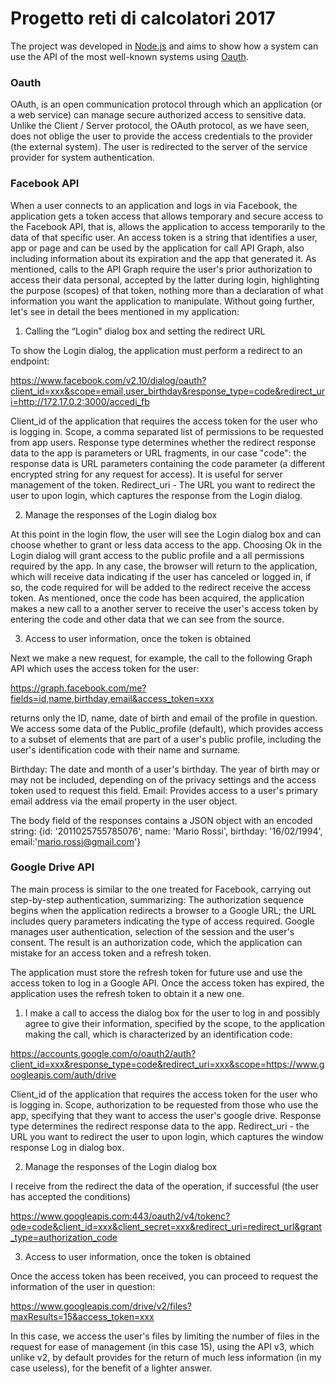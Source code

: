 # Progetto reti di calcolatori 2017

The project was developed in [Node.js](https://nodejs.org/it/) and aims to show how a system can use the API of the most well-known systems using [Oauth](https://en.wikipedia.org/wiki/OAuth).

### Oauth

OAuth, is an open communication protocol through which an application (or a web service) can manage secure authorized access to sensitive data. Unlike the Client / Server protocol, the OAuth protocol, as we have seen, does not oblige the user to provide the access credentials to the provider (the external system). The user is redirected to the server of the service provider for system authentication.

### Facebook API
                                                                                                                                                                   
When a user connects to an application and logs in via Facebook, the application gets a token
access that allows temporary and secure access to the Facebook API, that is, allows the application to access
temporarily to the data of that specific user.
An access token is a string that identifies a user, app or page and can be used by the application for
call API Graph, also including information about its expiration and the app that generated it.
As mentioned, calls to the API Graph require the user's prior authorization to access their data
personal, accepted by the latter during login, highlighting the purpose (scopes) of that token, nothing more than a
declaration of what information you want the application to manipulate.
Without going further, let's see in detail the bees mentioned in my application:

1) Calling the “Login” dialog box and setting the redirect URL
                                                                                                   
To show the Login dialog, the application must perform a redirect to an endpoint:

https://www.facebook.com/v2.10/dialog/oauth?client_id=xxx&scope=email,user_birthday&response_type=code&redirect_uri=http://172.17.0.2:3000/accedi_fb

Client_id of the application that requires the access token for the user who is logging in.
Scope, a comma separated list of permissions to be requested from app users.
Response type determines whether the redirect response data to the app is parameters or URL fragments, in our
case "code": the response data is URL parameters containing the code parameter (a different encrypted string for
any request for access). It is useful for server management of the token. Redirect_uri - The URL you want to redirect the user to upon login, which captures the response from the Login dialog.


2) Manage the responses of the Login dialog box

At this point in the login flow, the user will see the Login dialog box and can choose whether to grant or
less data access to the app. Choosing Ok in the Login dialog will grant access to the public profile and a
all permissions required by the app. In any case, the browser will return to the application, which will receive data indicating
if the user has canceled or logged in, if so, the code required for will be added to the redirect
receive the access token. As mentioned, once the code has been acquired, the application makes a new call to a
another server to receive the user's access token by entering the code and other data that we can see from the source.

3) Access to user information, once the token is obtained

Next we make a new request, for example, the call to the following Graph API which uses the access token
for the user:

https://graph.facebook.com/me?fields=id,name,birthday,email&access_token=xxx

returns only the ID, name, date of birth and email of the profile in question.
We access some data of the Public_profile (default), which provides access to a subset of elements that
are part of a user's public profile, including the user's identification code with their name and surname.

Birthday: The date and month of a user's birthday. The year of birth may or may not be included, depending on
of the privacy settings and the access token used to request this field.
Email: Provides access to a user's primary email address via the email property in the user object.

The body field of the responses contains a JSON object with an encoded string:
{id: '2011025755785076', name: 'Mario Rossi', birthday: '16/02/1994', email:'mario.rossi@gmail.com'}


### Google Drive API

The main process is similar to the one treated for Facebook, carrying out step-by-step authentication, summarizing:
The authorization sequence begins when the application redirects a browser to a Google URL; the URL includes
query parameters indicating the type of access required. Google manages user authentication, selection
of the session and the user's consent. The result is an authorization code, which the application can mistake for
an access token and a refresh token.

The application must store the refresh token for future use and use the access token to log in
a Google API. Once the access token has expired, the application uses the refresh token to obtain it
a new one.

1) I make a call to access the dialog box for the user to log in and possibly
agree to give their information, specified by the scope, to the application making the call, which
is characterized by an identification code:

https://accounts.google.com/o/oauth2/auth?client_id=xxx&response_type=code&redirect_uri=xxx&scope=https://www.googleapis.com/auth/drive

Client_id of the application that requires the access token for the user who is logging in.
Scope, authorization to be requested from those who use the app, specifying that they want to access the user's google drive.
Response type determines the redirect response data to the app.
Redirect_uri - the URL you want to redirect the user to upon login, which captures the window response
Log in dialog box.

2) Manage the responses of the Login dialog box

I receive from the redirect the data of the operation, if successful (the user has accepted the conditions)

https://www.googleapis.com:443/oauth2/v4/tokenc?ode=code&client_id=xxx&client_secret=xxx&redirect_uri=redirect_url&grant_type=authorization_code

3) Access to user information, once the token is obtained

Once the access token has been received, you can proceed to request the information of the user in question:

https://www.googleapis.com/drive/v2/files?maxResults=15&access_token=xxx

In this case, we access the user's files by limiting the number of files in the request for ease of management
(in this case 15), using the API v3, which unlike v2, by default provides for the return of much less
information (in my case useless), for the benefit of a lighter answer.
